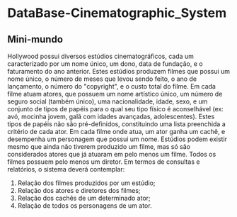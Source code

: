 # DataBase-Cinematographic_System

## Mini-mundo

Hollywood possui diversos estúdios cinematográficos,
cada um caracterizado por um nome único, um dono, data de fundação, e o faturamento
do ano anterior. Estes estúdios produzem filmes que possui um nome único, o número de
meses que levou sendo feito, o ano de lançamento, o número do "copyright", e o custo
total do filme. Em cada filme atuam atores, que possuem um nome artístico único, um
número de seguro social (também único), uma nacionalidade, idade, sexo, e um conjunto
de tipos de papéis para o qual seu tipo físico é aconselhável (ex: avó, mocinha jovem,
galã com idades avançadas, adolescentes). Estes tipos de papéis não são pré-definidos,
constituindo uma lista preenchida a critério de cada ator. Em cada filme onde atua, um
ator ganha um cachê, e desempenha um personagem que possui um nome. Estúdios
podem existir mesmo que ainda não tiverem produzido um filme, mas só são
considerados atores que já atuaram em pelo menos um filme. Todos os filmes possuem
pelo menos um diretor.
Em termos de consultas e relatórios, o sistema deverá contemplar:

1. Relação dos filmes produzidos por um estúdio;
2. Relação dos atores e diretores dos filmes;
3. Relação dos cachês de um determinado ator;
4. Relação de todos os personagens de um ator.

